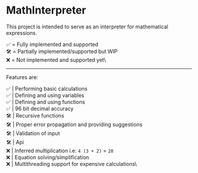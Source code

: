 # MathInterpreter

This project is intended to serve as an interpreter for mathematical expressions.

✅ = Fully implemented and supported\
🛠️ = Partially implemented/supported but WIP\
❌ = Not implemented and supported yet\
***

Features are:

✅ | Performing basic calculations\
✅ | Defining and using variables\
✅ | Defining and using functions\
✅ | 96 bit decimal accuracy\
🛠️ | Recursive functions\
🛠️ | Proper error propagation and providing suggestions\
🛠️ | Validation of input\
🛠️ | Api\
❌ | Inferred multiplication i.e: `4 (3 + 2)` = `20`\
❌ | Equation solving/simplification\
❌ | Multithreading support for expensive calculations\
